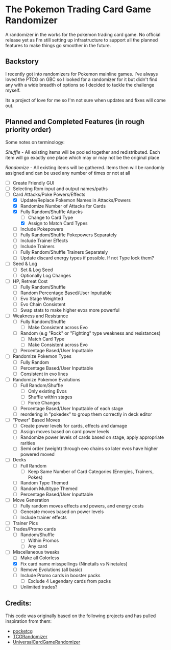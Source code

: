 # The Pokemon Trading Card Game Randomizer
A randomizer in the works for the pokemon trading card game. No official release yet as I'm still setting up infrastructure to support all the planned features to make things go smoother in the future.

## Backstory
I recently got into randomizers for Pokemon mainline games. I've always loved the PTCG on GBC so I looked for a randomizer for it but didn't find any with a  wide breadth of options so I decided to tackle the challenge myself.

Its a project of love for me so I'm not sure when updates and fixes will come out.

## Planned and Completed Features (in rough priority order)
Some notes on terminology:

*Shuffle* - All existing items will be pooled together and redistributed. Each item will go exactly one place which may or may not be the original place

*Randomize* - All existing items will be gathered. Items then will be randomly assigned and can be used any number of times or not at all
 * [ ] Create Friendly GUI
 * [ ] Selecting Rom input and output names/paths
 * [ ] Card Attacks/Poke Powers/Effects
	* [X] Update/Replace Pokemon Names in Attacks/Powers
 	* [X] Randomize Number of Attacks for Cards
 	* [X] Fully Random/Shuffle Attacks
		* [ ] Change to Card Type
		* [X] Assign to Match Card Types
	* [ ] Include Pokepowers
	* [ ] Fully Random/Shuffle Pokepowers Separately
	* [ ] Include Trainer Effects
	* [ ] Include Trainers
	* [ ] Fully Random/Shuffle Trainers Separately
	* [ ] Update discard energy types if possible. If not Type lock them?
* [ ] Seed & Log
	* [ ] Set & Log Seed
	* [ ] Optionally Log Changes
* [ ] HP, Retreat Cost 
	* [ ] Fully Random/Shuffle
	* [ ] Random Percentage Based/User Inputtable
	* [ ] Evo Stage Weighted
	* [ ] Evo Chain Consistent
	* [ ] Swap stats to make higher evos more powerful
* [ ] Weakness and Resistance
	* [ ] Fully Random/Shuffle
		* [ ] Make Consistent across Evo
	* [ ] Random (e.g "Rock" or "Fighting" type weakness and resistances)
		* [ ] Match Card Type
		* [ ] Make Consistent across Evo
	* [ ] Percentage Based/User Inputtable
* [ ] Randomize Pokemon Types
	* [ ] Fully Random
	* [ ] Percentage Based/User Inputtable
	* [ ] Consistent in evo lines
* [ ] Randomize Pokemon Evolutions
	* [ ] Full Random/Shuffle
		* [ ] Only existing Evos
		* [ ] Shuffle within stages
		* [ ] Force Changes
	* [ ] Percentage Based/User Inputtable of each stage
	* [ ] reordering in "pokedex" to group them correctly in deck editor
* [ ] "Power" Based Moves
	* [ ] Create power levels for cards, effects and damage
	* [ ] Assign moves based on card power levels
	* [ ] Randomize power levels of cards based on stage, apply appropriate rarities
	* [ ] Semi order (weight) through evo chains so later evos have higher powered moved
* [ ] Decks
	* [ ] Full Random
		* [ ] Keep Same Number of Card Categories (Energies, Trainers, Pokes)
	* [ ] Random Type Themed
	* [ ] Random Multitype Themed
	* [ ] Percentage Based/User Inputtable
* [ ] Move Generation
	* [ ] Fully random moves effects and powers, and energy costs
	* [ ] Generate moves based on power levels
	* [ ] Include trainer effects
* [ ] Trainer Pics
* [ ] Trades/Promo cards
	* [ ] Random/Shuffle
		* [ ] Within Promos
		* [ ] Any card
* [ ] Miscellaneous tweaks
	* [ ] Make all Colorless
	* [X] Fix card name misspellings (Ninetails vs Ninetales)
	* [ ] Remove Evolutions (all basic)
	* [ ] Include Promo cards in booster packs
		* [ ] Exclude 4 Legendary cards from packs
	* [ ] Unlimited trades?
	
## Credits: 
This code was originally based on the following projects and has pulled inspiration from them:
* [pocketcg](https://github.com/xCrystal/poketcg)
* [TCGRandomizer](https://github.com/xCrystal/TCGRandomizer)
* [UniversalCardGameRandomizer](https://github.com/anmart/UniversalCardGameRandomizer)
